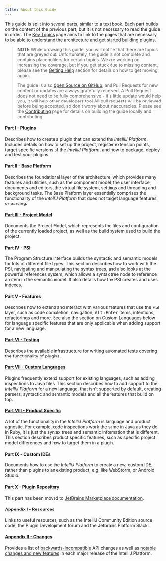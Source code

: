 ```yaml
---
title: About this Guide
---
```

<!-- Copyright 2000-2020 JetBrains s.r.o. and other contributors. Use of this source code is governed by the Apache 2.0 license that can be found in the LICENSE file. -->

This guide is split into several parts, similar to a text book. Each part builds on the content of the previous part, but it is not necessary to read the guide in order. The [Key Topics](key_topics.md) page aims to link to the pages that are necessary to be able to understand the architecture and get started building plugins.

> **NOTE** While browsing this guide, you will notice that there are topics that are greyed out. Unfortunately, the guide is not complete and contains placeholders for certain topics. We are working on increasing the coverage, but if you get stuck due to missing content, please see the [Getting Help](getting_help.md) section for details on how to get moving again.
>
> The guide is also [Open Source on GitHub](https://github.com/JetBrains/intellij-sdk-docs), and Pull Requests for new content or updates are always gratefully received. A Pull Request does not need to be fully comprehensive - if a little update would help you, it will help other developers too! All pull requests will be reviewed before being accepted, so don't worry about inaccuracies. Please see the [Contributing](/CONTRIBUTING.md) page for details on building the guide locally and contributing.

#### [Part I - Plugins](/basics/basics.md)

Describes how to create a plugin that can extend the _IntelliJ Platform_. Includes details on how to set up the project, register extension points, target specific versions of the _IntelliJ Platform_, and how to package, deploy and test your plugins.

#### [Part II - Base Platform](/platform/fundamentals.md)

Describes the foundational layer of the architecture, which provides many features and utilities, such as the component model, the user interface, documents and editors, the virtual file system, settings and threading and background tasks. The Base Platform layer essentially comprises the functionality of the _IntelliJ Platform_ that does not target language features or parsing.

#### [Part III - Project Model](/basics/project_structure.md)

Documents the Project Model, which represents the files and configuration of the currently loaded project, as well as the build system used to build the project.

#### [Part IV - PSI](/basics/architectural_overview/psi.md)

The Program Structure Interface builds the syntactic and semantic models for lots of different file types. This section describes how to work with the PSI, navigating and manipulating the syntax trees, and also looks at the powerful references system, which allows a syntax tree node to reference an item in the semantic model. It also details how the PSI creates and uses indexes.

#### Part V - Features

Describes how to extend and interact with various features that use the PSI layer, such as code completion, navigation, <kbd>Alt</kbd>+<kbd>Enter</kbd> items, intentions, refactorings and more. See also the section on Custom Languages below for language specific features that are only applicable when adding support for a new language.

#### [Part VI - Testing](/basics/testing_plugins/testing_plugins.md)

Describes the available infrastructure for writing automated tests covering the functionality of plugins.

#### [Part VII - Custom Languages](/reference_guide/custom_language_support.md)

Plugins frequently extend support for existing languages, such as adding inspections to Java files. This section describes how to add support to the _IntelliJ Platform_ for a new language, that isn't supported by default, creating parsers, syntactic and semantic models and all the features that build on top.

#### [Part VIII - Product Specific](/products/idea.md)

A lot of the functionality in the _IntelliJ Platform_ is language and product agnostic. For example, code inspections work the same in Java as they do in Ruby, it is just the syntax trees and semantic information that is different. This section describes product specific features, such as specific project model differences and how to target them in a plugin.

#### Part IX - Custom IDEs

Documents how to use the _IntelliJ Platform_ to create a new, custom IDE, rather than plugins to an existing product, e.g. like WebStorm, or Android Studio.

#### [Part X - Plugin Repository](/plugin_repository/index.md)

This part has been moved to [JetBrains Marketplace documentation](https://plugins.jetbrains.com/docs/marketplace/about-marketplace.html).

#### [Appendix I - Resources](/appendix/resources/useful_links.md)

Links to useful resources, such as the IntelliJ Community Edition source code, the Plugin Development forum and the Jetbrains Platform Slack.

#### [Appendix II - Changes](/reference_guide/api_changes_list.md)

Provides a list of [backwards-incompatible](/reference_guide/api_changes_list.md) API changes as well as [notable changes and new features](/reference_guide/api_notable/api_notable.md) in each major release of the IntelliJ Platform.
